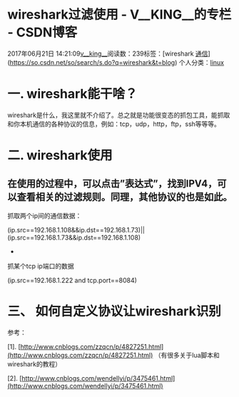 # wireshark过滤使用 - V__KING__的专栏 - CSDN博客





2017年06月21日 14:21:09[v__king__](https://me.csdn.net/V__KING__)阅读数：239标签：[wireshark																[通信](https://so.csdn.net/so/search/s.do?q=通信&t=blog)](https://so.csdn.net/so/search/s.do?q=wireshark&t=blog)
个人分类：[linux](https://blog.csdn.net/V__KING__/article/category/1733387)








# 一.  wireshark能干啥？

wireshark是什么，我这里就不介绍了。总之就是功能很变态的抓包工具，能抓取和你本机通信的各种协议的信息，例如：tcp，udp，http，ftp，ssh等等等。

# 二.  wireshark使用

在使用的过程中，可以点击”表达式”，找到IPV4，可以查看相关的过滤规则。同理，其他协议的也是如此。
- 
抓取两个ip间的通信数据：

> 
(ip.src==192.168.1.108&&ip.dst==192.168.1.73)||(ip.src==192.168.1.73&&ip.dst==192.168.1.108)


- 
抓某个tcp ip端口的数据

> 
(ip.src==192.168.1.222 and tcp.port==8084)



# 三、 如何自定义协议让wireshark识别

参考： 

[1]. [http://www.cnblogs.com/zzqcn/p/4827251.html](http://www.cnblogs.com/zzqcn/p/4827251.html)   （有很多关于lua脚本和wireshark的教程）

[2]. [http://www.cnblogs.com/wendellyi/p/3475461.html](http://www.cnblogs.com/wendellyi/p/3475461.html)




